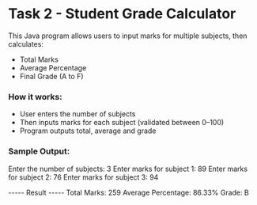 # Task 2 - Student Grade Calculator

This Java program allows users to input marks for multiple subjects, then calculates:

- Total Marks
- Average Percentage
- Final Grade (A to F)

### How it works:

- User enters the number of subjects
- Then inputs marks for each subject (validated between 0–100)
- Program outputs total, average and grade

### Sample Output:

Enter the number of subjects: 3
Enter marks for subject 1: 89
Enter marks for subject 2: 76
Enter marks for subject 3: 94

----- Result -----
Total Marks: 259
Average Percentage: 86.33%
Grade: B
